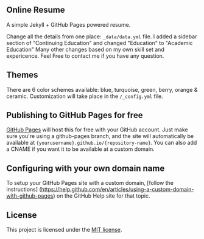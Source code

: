 ## Online Resume

A simple Jekyll + GitHub Pages powered resume.

Change all the details from one place: `_data/data.yml` file.
I added a sidebar section of "Continuing Education" and changed "Education" to "Academic Education"
Many other changes based on my own skill set and expericence. 
Feel Free to contact me if you have any question.

## Themes
There are 6 color schemes available: 
blue, turquoise, green, berry, orange & ceramic.
Customization will take place in the `/_config.yml` file.

## Publishing to GitHub Pages for free 

[GitHub Pages](https://pages.github.com/) will host this for free with your GitHub account. 
Just make sure you're using a github-pages branch, and the site will automatically be available 
at `{yourusername}.github.io/{repository-name}`. 
You can also add a CNAME if you want it to be available at a custom domain.

## Configuring with your own domain name

To setup your GitHub Pages site with a custom domain, [follow the instructions]
(https://help.github.com/en/articles/using-a-custom-domain-with-github-pages)
on the GitHub Help site for that topic.

## License

This project is licensed under the [MIT license](LICENSE.txt).
